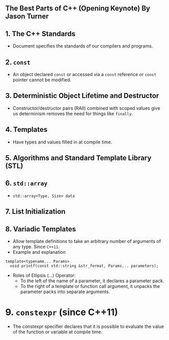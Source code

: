 ## The Best Parts of C++ (Opening Keynote) By Jason Turner

## 1. The C++ Standards
* Document specifies the standards of our compilers and programs.

## 2. `const`
* An object declared `const` or accessed via a `const` reference or `const` pointer cannot be modified.

## 3. Deterministic Object Lifetime and Destructor
* Constructor/destructor pairs (RAII) combined with scoped values give us determinism removes the need for things like `finally`.

## 4. Templates
* Have types and values filled in at compile time.

## 5. Algorithms and Standard Template Library (STL)

## 6. `std::array`
* `std::array<Type, Size> data`

## 7. List Initialization

## 8. Variadic Templates
* Allow template definitions to take an arbitrary number of arguments of any type. Since `C++11`.
* Example and explanation
```
template<typename... Params> 
  void printf(const std::string &str_format, Params... parameters);
```
* Roles of Ellipsis (...) Operator:
  * To the left of the name of a parameter, it declares a parameter pack.
  * To the right of a template or function call argument, it unpacks the parameter packs into separate arguments.
  
# 9. `constexpr` (since C++11)
* The constexpr specifier declares that it is possible to evaluate the value of the function or variable at compile time. 

